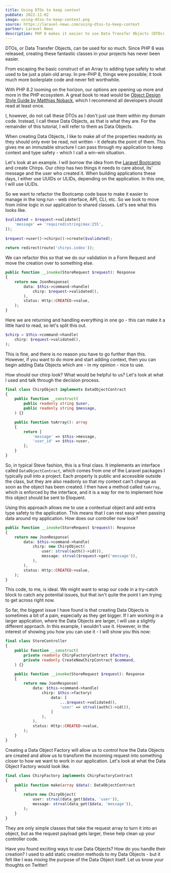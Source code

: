 ```yaml
---
title: Using DTOs to keep context
pubDate: 2022-12-02
image: using-dtos-to-keep-context.png
source: https://laravel-news.com/using-dtos-to-keep-context
partner: Laravel News
description: PHP 8 makes it easier to use Data Transfer Objects (DTOs) for cleaner and safer code. Learn how to handle context and type safety with DTOs in your app.
---
```


DTOs, or Data Transfer Objects, can be used for so much. Since PHP 8 was released, creating these fantastic classes in your projects has never been easier.

From escaping the basic construct of an Array to adding type safety to what used to be just a plain old array. In pre-PHP 8, things were possible; it took much more boilerplate code and never felt worthwhile.

With PHP 8.2 looming on the horizon, our options are opening up more and more in the PHP ecosystem. A great book to read would be [Object Design Style Guide by Matthias Noback](https://matthiasnoback.nl/book/style-guide-for-object-design/), which I recommend all developers should read at least once.

I, however, do not call these DTOs as I don't just use them within my domain code. Instead, I call these Data Objects, as that is what they are. For the remainder of this tutorial, I will refer to them as Data Objects.

When creating Data Objects, I like to make all of the properties readonly as they should only ever be read, not written - it defeats the point of them. This gives me an immutable structure I can pass through my application to keep context and type safety - which I call a win-win situation.

Let's look at an example. I will borrow the idea from the [Laravel Bootcamp](https://bootcamp.laravel.com/) and create Chirps. Our chirp has two things it needs to care about, its' message and the user who created it. When building applications these days, I either use UUIDs or ULIDs, depending on the application. In this one, I will use ULIDs.

So we want to refactor the Bootcamp code base to make it easier to manage in the long run - web interface, API, CLI, etc. So we look to move from inline logic in our application to shared classes. Let's see what this looks like.

```php
$validated = $request->validate([
    'message' => 'required|string|max:255',
]);
 
$request->user()->chirps()->create($validated);
 
return redirect(route('chirps.index'));
```

We can refactor this so that we do our validation in a Form Request and move the creation over to something else.

```php
public function __invoke(StoreRequest $request): Response
{
    return new JsonResponse(
        data: $this->command->handle(
            chirp: $request->validated(),
        ),
        status: Http::CREATED->value,
    );
}
```

Here we are returning and handling everything in one go - this can make it a little hard to read, so let's split this out.

```php
$chirp = $this->command->handle(
    chirp: $request->validated(),
);
```

This is fine, and there is no reason you have to go further than this. However, if you want to do more and start adding context, then you can begin adding Data Objects which are - in my opinion - nice to use.

How should our chirp look? What would be helpful to us? Let's look at what I used and talk through the decision process.

```php
final class ChirpObject implements DataObjectContract
{
    public function __construct(
        public readonly string $user,
        public readonly string $message,
    ) {}

    public function toArray(): array
    {
        return [
            'message' => $this->message,
            'user_id' => $this->user,
        ];
    }
}
```

So, in typical Steve fashion, this is a final class. It implements an interface called `DataObjectContract`, which comes from one of the Laravel packages I typically pull into a project. Each property is public and accessible outside the class, but they are also readonly so that my context can't change as soon as the object has been created. I then have a method called `toArray`, which is enforced by the interface, and it is a way for me to implement how this object should be sent to Eloquent.

Using this approach allows me to use a contextual object and add extra type safety to the application. This means that I can rest easy when passing data around my application. How does our controller now look?

```php
public function __invoke(StoreRequest $request): Response
{
    return new JsonResponse(
        data: $this->command->handle(
            chirp: new ChirpObject(
                user: strval(auth()->id()),
                message: strval($request->get('message')),
            ),
        ),
        status: Http::CREATED->value,
    );
}
```

This code, to me, is ideal. We might want to wrap our code in a try-catch block to catch any potential issues, but that isn't quite the point I am trying to get across right now.

So far, the biggest issue I have found is that creating Data Objects is sometimes a bit of a pain, especially as they get bigger. If I am working in a larger application, where the Data Objects are larger, I will use a slightly different approach. In this example, I wouldn't use it. However, in the interest of showing you how you can use it - I will show you this now:

```php
final class StoreController
{
    public function __construct(
        private readonly ChirpFactoryContract $factory,
        private readonly CreateNewChirpContract $command,
    ) {}

    public function __invoke(StoreRequest $request): Response
    {
        return new JsonResponse(
            data: $this->command->handle(
                chirp: $this->factory(
                    data: [
                        ...$request->validated(),
                        'user' => strval(auth()->id()),
                    ]
                ),
            ),
            status: Http::CREATED->value,
        );
    }
}
```

Creating a Data Object Factory will allow us to control how the Data Objects are created and allow us to transform the incoming request into something closer to how we want to work in our application. Let's look at what the Data Object Factory would look like.

```php
final class ChirpFactory implements ChirpFactoryContract
{
    public function make(array $data): DataObjectContract
    {
        return new ChirpObject(
            user: strval(data_get($data, 'user')),
            message: strval(data_get($data, 'message')),
        );
    }
}
```

They are only simple classes that take the request array to turn it into an object, but as the request payload gets larger, these help clean up your controller code.

Have you found exciting ways to use Data Objects? How do you handle their creation? I used to add static creation methods to my Data Objects - but it felt like I was mixing the purpose of the Data Object itself. Let us know your thoughts on Twitter!
